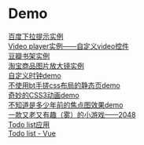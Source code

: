 # Demo

<a target="_blank" href="http://voidsky.cn/Demo/search/">百度下拉提示实例</a>
<br />
<a href="http://zero1five.gitee.io/lazyman/block/zero.html" target="_blank">Video player实例——自定义video控件</a>
<br />
<a href="http://voidsky.cn/Demo/douban/" target="_blank">豆瓣书架实例</a>
<br />
<a href="http://voidsky.cn/Demo/Gs/" target="_blank">淘宝商品图片放大镜实例</a>
<br />
<a href="http://voidsky.cn/Demo/clock/clock.html" target="_blank">自定义时钟demo</a>
<br />
<a href="http://zero1five.gitee.io/lazyman/Design/" target="_blank">不使用bt手搓css布局的静态页demo</a>
<br />
<a href="http://zero1five.gitee.io/lazyman/Zero/" target="_blank">奇妙的CSS3动画demo</a>
<br />
<a href="http://voidsky.cn/Demo/hot/demo9.html" target="_blank">不知道是多少年前的焦点图效果demo</a>
<br />
<a href="http://voidsky.cn/Demo/2048/" target="_blank">一款又老又有趣（雾）的小游戏——2048</a>
<br />
<a href="http://voidsky.cn/Demo/todo/" target="_blank">Todo list应用</a>
<br />
<a href="http://voidsky.cn/Demo/todo/Vue-Todo/test.html" target="_blank">Todo list - Vue</a>
